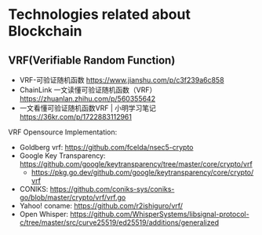 # Technologies related about Blockchain


## VRF(Verifiable Random Function)
- VRF-可验证随机函数 https://www.jianshu.com/p/c3f239a6c858
- ChainLink 一文读懂可验证随机函数（VRF） https://zhuanlan.zhihu.com/p/560355642
-  一文看懂可验证随机函数VRF | 小明学习笔记 https://36kr.com/p/1722883112961

VRF Opensource Implementation:

-  Goldberg vrf: https://github.com/fcelda/nsec5-crypto
- Google Key Transparency: https://github.com/google/keytransparency/tree/master/core/crypto/vrf
  - https://pkg.go.dev/github.com/google/keytransparency/core/crypto/vrf
- CONIKS: https://github.com/coniks-sys/coniks-go/blob/master/crypto/vrf/vrf.go
- Yahoo! coname: https://github.com/r2ishiguro/vrf/
- Open Whisper: https://github.com/WhisperSystems/libsignal-protocol-c/tree/master/src/curve25519/ed25519/additions/generalized

